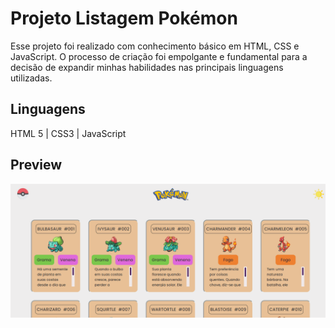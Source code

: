 # Projeto Listagem Pokémon
Esse projeto foi realizado com conhecimento básico em HTML, CSS e JavaScript.
O processo de criação foi empolgante e fundamental para a decisão de expandir minhas habilidades nas principais linguagens utilizadas.

## Linguagens 
HTML 5 | CSS3 | JavaScript

## Preview
<img src="./src/imagens/readmegif.gif" alt="preview do projeto">
